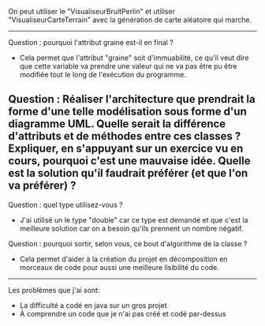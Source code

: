 On peut utiliser le "VisualiseurBruitPerlin" et utiliser "VisualiseurCarteTerrain" avec la génération de carte aléatoire qui marche.
*********************
Question : pourquoi l'attribut graine est-il en final ?
- Cela permet que l'attribut "graine" soit d'immuabilité, ce qu'il veut dire que cette variable va prendre une valeur qui ne va pas être pu être modifiée tout le long de l'exécution du programme.

Question : Réaliser l'architecture que prendrait la forme d'une telle modélisation sous forme d'un diagramme UML. Quelle serait la différence d'attributs et de méthodes entre ces classes ? Expliquer, en s'appuyant sur un exercice vu en cours, pourquoi c'est une mauvaise idée. Quelle est la solution qu'il faudrait préférer (et que l'on va préférer) ?
- 

Question : quel type utilisez-vous ?
- J'ai utilisé un le type "double" car ce type est demandé et que c'est la meilleure solution car on a besoin qu'ils prennent un nombre négatif.

Question : pourquoi sortir, selon vous, ce bout d'algorithme de la classe ?
- Cela permet d'aider à la création du projet en décomposition en morceaux de code pour aussi  une meilleure lisibilité du code.
**************************
Les problèmes que j'ai sont:
- La difficulté a codé en java sur un gros projet
- À comprendre un code que je n'ai pas créé et codé par-dessus